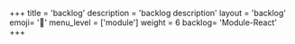+++
title = 'backlog'
description = 'backlog description'
layout = 'backlog'
emoji= '📝'
menu_level = ['module']
weight = 6
backlog= 'Module-React'
+++


